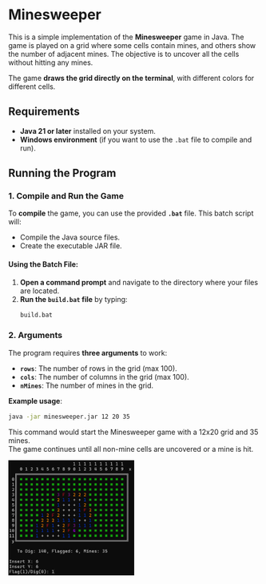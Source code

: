 # Minesweeper

This is a simple implementation of the **Minesweeper** game in Java. The game is played on a grid where some cells contain mines, and others show the number of adjacent mines. The objective is to uncover all the cells without hitting any mines.

The game **draws the grid directly on the terminal**, with different colors for different cells.

## Requirements

- **Java 21 or later** installed on your system.
- **Windows environment** (if you want to use the `.bat` file to compile and run).

## Running the Program

### 1. Compile and Run the Game

To **compile** the game, you can use the provided **`.bat`** file. This batch script will:

- Compile the Java source files.
- Create the executable JAR file.

#### Using the Batch File:

1. **Open a command prompt** and navigate to the directory where your files are located.
2. **Run the `build.bat` file** by typing:
    ```bash
    build.bat
    ```

### 2. Arguments

The program requires **three arguments** to work:

- **`rows`**: The number of rows in the grid (max 100).
- **`cols`**: The number of columns in the grid (max 100).
- **`nMines`**: The number of mines in the grid.

**Example usage**:
```bash
java -jar minesweeper.jar 12 20 35
```
This command would start the Minesweeper game with a 12x20 grid and 35 mines.<br>
The game continues until all non-mine cells are uncovered or a mine is hit.

<img src="images/minesweeper_game_example.png" width="50%" alt="">
